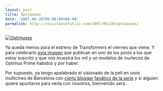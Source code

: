 ```yaml
---
layout: post
title: Optimuses
date: '2007-06-28T00:00:00+00:00'
permalink: http://resistancefutile.com/2007/06/28/optimuses/
---
```

<a href='http://www.flickr.com/photos/jasoncross/638462445/in/pool-22294126@N00' title='Optimuses'><img class="centro" src='http://resistancefutile.com/wp-content/zz4e442bdc.png' alt='Optimuses' /></a>

Ya queda menos para el estreno de Transformers el viernes que viene. Y para celebrarlo <a href="http://www.flickr.com/photos/jasoncross/638462445/in/pool-22294126@N00">esta imagen</a> que publican en uno de los pools a los que estoy suscrito y que nos muestra los mil y un modelos de muñecos de Optimus Prime habidos y por haber. 

Por supuesto, ya tengo apalabrado el visionado de la peli en unos multicines de Barcelona con <a href="http://cuatrodoce.com">cierto blogger fanático de la serie</a> y si alguien quiere apuntarse para verla con nosotros, bienvenido será.
